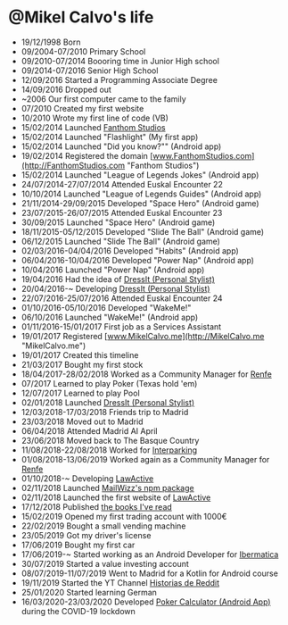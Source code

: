 @Mikel Calvo's life
===============

- 19/12/1998 Born
- 09/2004-07/2010 Primary School
- 09/2010-07/2014 Boooring time in Junior High school
- 09/2014-07/2016 Senior High School
- 12/09/2016 Started a Programming Associate Degree
- 14/09/2016 Dropped out
- ~2006 Our first computer came to the family
- 07/2010 Created my first website
- 10/2010 Wrote my first line of code (VB)
- 15/02/2014 Launched [Fanthom Studios](http://FanthomStudios.com "Fanthom Studios")
- 15/02/2014 Launched "Flashlight" (My first app)
- 15/02/2014 Launched "Did you know?"" (Android app)
- 19/02/2014 Registered the domain [www.FanthomStudios.com](http://FanthomStudios.com "Fanthom Studios")
- 15/02/2014 Launched "League of Legends Jokes" (Android app)
- 24/07/2014-27/07/2014 Attended Euskal Encounter 22
- 10/10/2014 Launched "League of Legends Guides" (Android app)
- 21/11/2014-29/09/2015 Developed "Space Hero" (Android game)
- 23/07/2015-26/07/2015 Attended Euskal Encounter 23
- 30/09/2015 Launched "Space Hero" (Android game)
- 18/11/2015-05/12/2015 Developed "Slide The Ball" (Android game)
- 06/12/2015 Launched "Slide The Ball" (Android game)
- 02/03/2016-04/04/2016 Developed "Habits" (Android app)
- 06/04/2016-10/04/2016 Developed "Power Nap" (Android app)
- 10/04/2016 Launched "Power Nap" (Android app)
- 19/04/2016 Had the idea of [DressIt (Personal Stylist)](http://getDressIt.com/ "DressIt")
- 20/04/2016-~ Developing [DressIt (Personal Stylist)](http://getDressIt.com/ "DressIt")
- 22/07/2016-25/07/2016 Attended Euskal Encounter 24
- 01/10/2016-05/10/2016 Developed "WakeMe!"
- 06/10/2016 Launched "WakeMe!" (Android app)
- 01/11/2016-15/01/2017 First job as a Services Assistant
- 19/01/2017 Registered [www.MikelCalvo.me](http://MikelCalvo.me "MikelCalvo.me")
- 19/01/2017 Created this timeline
- 21/03/2017 Bought my first stock
- 18/04/2017-28/02/2018 Worked as a Community Manager for [Renfe](http://www.renfe.com/ "Renfe")
- 07/2017 Learned to play Poker (Texas hold 'em)
- 12/07/2017 Learned to play Pool
- 02/01/2018 Launched [DressIt (Personal Stylist)](http://getDressIt.com/ "DressIt")
- 12/03/2018-17/03/2018 Friends trip to Madrid
- 23/03/2018 Moved out to Madrid
- 06/04/2018 Attended Madrid AI April
- 23/06/2018 Moved back to The Basque Country
- 11/08/2018-22/08/2018 Worked for [Interparking](http://www.interparking.es/es-ES/ "Interparking")
- 01/08/2018-13/06/2019 Worked again as a Community Manager for [Renfe](http://www.renfe.com/ "Renfe")
- 01/10/2018-~ Developing [LawActive](http://www.LawActive.es/ "LawActive")
- 02/11/2018 Launched [MailWizz's npm package](https://www.npmjs.com/package/node-mailwizz "node-mailwizz")
- 02/11/2018 Launched the first website of [LawActive](http://www.LawActive.es/ "LawActive")
- 17/12/2018 Published [the books I've read](http://www.mikelcalvo.net/books "Books I've read")
- 15/02/2019 Opened my first trading account with 1000€
- 22/02/2019 Bought a small vending machine
- 23/05/2019 Got my driver's license
- 17/06/2019 Bought my first car
- 17/06/2019-~ Started working as an Android Developer for [Ibermatica](https://ibermatica.com/ "Ibermatica")
- 30/07/2019 Started a value investing account
- 08/07/2019-11/07/2019 Went to Madrid for a Kotlin for Android course
- 19/11/2019 Started the YT Channel [Historias de Reddit](https://www.youtube.com/channel/UC-CcVrIppHTRTiAiW1FlkPQ "Historias de Reddit")
- 25/01/2020 Started learning German
- 16/03/2020-23/03/2020 Developed [Poker Calculator (Android App)](https://play.google.com/store/apps/details?id=com.mikelcalvo.pokercalculator "Poker Calculator") during the COVID-19 lockdown
